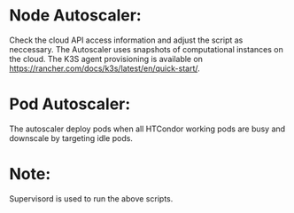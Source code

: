 # Node Autoscaler:

Check the cloud API access information and adjust the script as neccessary. The Autoscaler uses snapshots of computational instances on the cloud. The K3S agent provisioning is available on https://rancher.com/docs/k3s/latest/en/quick-start/.

# Pod Autoscaler:

The autoscaler deploy pods when all HTCondor working pods are busy and downscale by targeting idle pods.

# Note:

Supervisord is used to run the above scripts.
